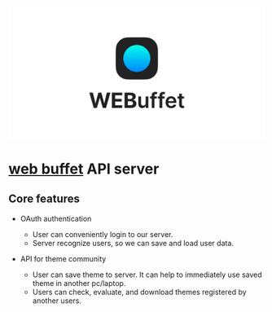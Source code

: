 ![Getting started](./img/webuffet_banner.png)  
  
  
# [web buffet](https://github.com/CAU-OSS-2019/webuffet) API server

## Core features

- OAuth authentication
  - User can conveniently login to our server.
  - Server recognize users, so we can save and load user data.  

- API for theme community
  - User can save theme to server. It can help to immediately use saved theme in another pc/laptop.  
  - Users can check, evaluate, and download themes registered by another users.
